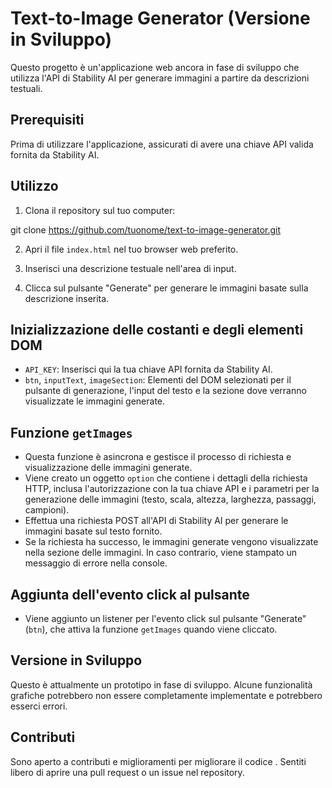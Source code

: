 # Text-to-Image Generator (Versione in Sviluppo)

Questo progetto è un'applicazione web ancora in fase di sviluppo che utilizza l'API di Stability AI per generare immagini a partire da descrizioni testuali.

## Prerequisiti

Prima di utilizzare l'applicazione, assicurati di avere una chiave API valida fornita da Stability AI.

## Utilizzo

1. Clona il repository sul tuo computer:

git clone https://github.com/tuonome/text-to-image-generator.git


2. Apri il file `index.html` nel tuo browser web preferito.

3. Inserisci una descrizione testuale nell'area di input.

4. Clicca sul pulsante "Generate" per generare le immagini basate sulla descrizione inserita.

## Inizializzazione delle costanti e degli elementi DOM

- `API_KEY`: Inserisci qui la tua chiave API fornita da Stability AI.
- `btn`, `inputText`, `imageSection`: Elementi del DOM selezionati per il pulsante di generazione, l'input del testo e la sezione dove verranno visualizzate le immagini generate.

## Funzione `getImages`

- Questa funzione è asincrona e gestisce il processo di richiesta e visualizzazione delle immagini generate.
- Viene creato un oggetto `option` che contiene i dettagli della richiesta HTTP, inclusa l'autorizzazione con la tua chiave API e i parametri per la generazione delle immagini (testo, scala, altezza, larghezza, passaggi, campioni).
- Effettua una richiesta POST all'API di Stability AI per generare le immagini basate sul testo fornito.
- Se la richiesta ha successo, le immagini generate vengono visualizzate nella sezione delle immagini. In caso contrario, viene stampato un messaggio di errore nella console.

## Aggiunta dell'evento click al pulsante

- Viene aggiunto un listener per l'evento click sul pulsante "Generate" (`btn`), che attiva la funzione `getImages` quando viene cliccato.

## Versione in Sviluppo

Questo è attualmente un prototipo in fase di sviluppo. Alcune funzionalità grafiche potrebbero non essere completamente implementate e potrebbero esserci errori.

## Contributi

Sono aperto a contributi e miglioramenti per migliorare il codice . Sentiti libero di aprire una pull request o un issue nel repository.
